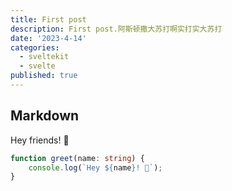 ```yaml
---
title: First post
description: First post.阿斯顿撒大苏打啊实打实大苏打
date: '2023-4-14'
categories:
  - sveltekit
  - svelte
published: true
---
```


## Markdown

Hey friends! 👋

```ts
function greet(name: string) {
	console.log(`Hey ${name}! 👋`);
}
```

<script>
    import Counter from '$lib/Counter.svelte'
</script>

<Counter />